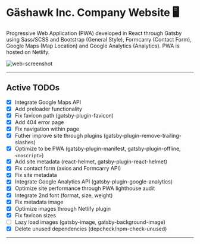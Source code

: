 # Gäshawk Inc. Company Website :desktop_computer:

Progressive Web Application (PWA) developed in React through Gatsby using Sass/SCSS and Bootstrap (General Style), Formcarry (Contact Form), Google Maps (Map Location) and Google Analytics (Analytics). PWA is hosted on Netlify.

![web-screenshot](https://user-images.githubusercontent.com/50670255/76829833-77589380-67fa-11ea-9de4-4f9874fd04e9.png)

---

## Active TODOs

- [x] Integrate Google Maps API
- [x] Add preloader functionality
- [x] Fix favicon path (gatsby-plugin-favicon)
- [x] Add 404 error page
- [x] Fix navigation within page
- [x] Futher improve site through plugins (gatsby-plugin-remove-trailing-slashes)
- [x] Optimize to be PWA (gatsby-plugin-manifest, gatsby-plugin-offline, `<noscript>`)
- [x] Add site metadata (react-helmet, gatsby-plugin-react-helmet)
- [x] Fix contact form (axios and Formcarry API)
- [x] Fix site metadata
- [x] Integrate Google Analytics API (gatsby-plugin-google-analytics)
- [x] Optimize site performance through PWA lighthouse audit
- [x] Integrate 2nd font (format, size, weight)
- [x] Fix metadata image
- [x] Optimize images through Netlify plugin
- [x] Fix favicon sizes
- [ ] Lazy load images (gatsby-image, gatsby-background-image)
- [x] Delete unused dependencies (depcheck/npm-check-unused)

---
